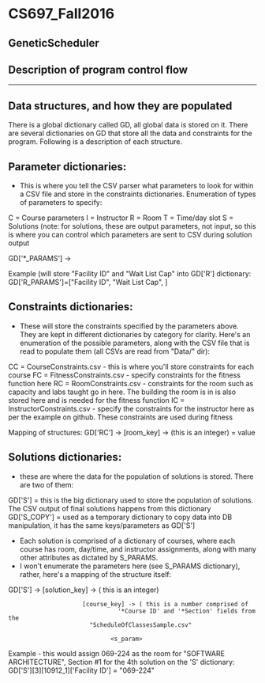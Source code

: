 # CS697_Fall2016
GeneticScheduler
------------------------------------
Description of program control flow
------------------------------------

--------------------------------------------
Data structures, and how they are populated
--------------------------------------------
There is a global dictionary called GD, all global data is stored on it. There
are several dictionaries on GD that store all the data and constraints for the
program. Following is a description of each structure.

Parameter dictionaries:
-----------------------
- This is where you tell the CSV parser what parameters to look
for within a CSV file and store in the constraints dictionaries.
Enumeration of types of parameters to specify:

C = Course parameters
I = Instructor
R = Room
T = Time/day slot
S = Solutions         (note: for solutions, these are output parameters, not input, so
                             this is where you can control which parameters are sent
			     to CSV during solution output

GD['*_PARAMS'] -> 
                  <param>
		 
Example (will store "Facility ID" and "Wait List Cap" into GD['R'] dictionary:
		  GD['R_PARAMS']=["Facility ID",
		                  "Wait List Cap",
				  ]

Constraints dictionaries:
-------------------------
- These will store the constraints specified by the parameters
above. They are kept in different dictionaries by category for clarity. Here's an
enumeration of the possible parameters, along with the CSV file that is read to
populate them (all CSVs are read from "Data/" dir):

CC = CourseConstraints.csv     - this is where you'll store constraints for each course
FC = FitnessConstraints.csv    - specify constraints for the fitness function here
RC = RoomConstraints.csv       - constraints for the room such as capacity and
     			       	 labs taught go in here. The building the room
				 is in is also stored here and is needed for the
				 fitness function
IC = InstructorConstraints.csv - specify the constraints for the instructor here as
     			       	 per the example on github. These constraints are
				 used during fitness

Mapping of structures:
GD['RC'] ->
            [room_key] ->                 (this is an integer)
	                  <param> = value

Solutions dictionaries:
-------------------------
- these are where the data for the population of solutions is stored. There are
two of them:

GD['S']      = this is the big dictionary used to store the population of
               solutions. The CSV output of final solutions happens from this dictionary
GD['S_COPY'] = used as a temporary dictionary to copy data into DB manipulation, it
	       has the same keys/parameters as GD['S']

- Each solution is comprised of a dictionary of courses, where each course has
  room, day/time, and instructor assignments, along with many other attributes
  as dictated by S_PARAMS.
- I won't enumerate the parameters here (see S_PARAMS dictionary), rather, here's
  a mapping of the structure itself:

GD['S'] ->
           [solution_key] ->                 ( this is an integer)
	   
	                     [course_key] -> ( this is a number comprised of
			                       '*Course ID' and '*Section' fields from the
					       "ScheduleOfClassesSample.csv"
					       
			                     <s_param>

Example - this would assign 069-224 as the room for "SOFTWARE ARCHITECTURE",
          Section #1 for the 4th solution on the 'S' dictionary:
GD['S'][3][10912_1]['Facility ID'] = "069-224"
